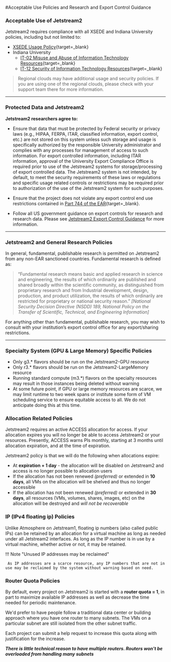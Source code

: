 #Acceptable Use Policies and Research and Export Control Guidance

### Acceptable Use of Jetstream2

Jetstream2 requires compliance with all XSEDE and Indiana University policies, including but not limited to:

*   [XSEDE Usage Policy](https://www.xsede.org/ecosystem/operations/usagepolicy){target=_blank}
*   Indiana University 
    *   [IT-02 Misuse and Abuse of Information Technology Resources](http://policies.iu.edu/policies/categories/information-it/it/IT-02.shtml){target=_blank}
    *   [IT-12 Security of Information Technology Resources](http://policies.iu.edu/policies/categories/information-it/it/IT-12.shtml){target=_blank}

> Regional clouds may have additional usage and security policies. If
> you are using one of the regional clouds, please check with your support
> team there for more information.
---

### Protected Data and Jetstream2

**Jetstream2 researchers agree to:**

*   Ensure that data that must be protected by Federal security or privacy laws (e.g., HIPAA, FERPA, ITAR, classified information, export control, etc.) are not stored on this system unless such storage and usage is specifically authorized by the responsible University administrator and complies with any processes for management of access to such information. For export controlled information, including ITAR information, approval of the University Export Compliance Office is required prior to use of the Jetstream2 systems for storage/processing of export controlled data. The Jetstream2 system is not intended, by default, to meet the security requirements of these laws or regulations and specific usage related controls or restrictions may be required prior to authorization of the use of the Jetstream2 system for such purposes.

*   Ensure that the project does not violate any export control end use restrictions contained in [Part 744 of the EAR](https://www.bis.doc.gov/index.php/documents/regulations-docs/2343-part-744-control-policy-end-user-and-end-use-based-2/file){target=_blank}.
*   Follow all US government guidance on export controls for research and research data. Please see [Jetstream2 Export Control Guidance](export.md) for more information.

* * *

### Jetstream2 and General Research Policies

In general, fundamental, publishable research is permitted on Jetstream2 from any non-EAR sanctioned countries. Fundamental research is defined as:

> “Fundamental research means basic and applied research in science and
> engineering, the results of which ordinarily are published and shared
> broadly within the scientific community, as distinguished from proprietary
> research and from Industrial development, design, production, and product
> utilization, the results of which ordinarily are restricted for proprietary
> or national security reason.” <i>[National Security Decision Directive
> (NSDD) 189, National Policy on the Transfer of Scientific, Technical,
> and Engineering Information]</i>


For anything other than fundamental, publishable research, you may wish to
consult with your institution’s export control office for any export/sharing
restrictions.

* * *

### Specialty System (GPU & Large Memory) Specific Policies

* Only g3.* flavors should be run on the Jetstream2-GPU resource
* Only r3.* flavors should be run on the Jetstream2-LargeMemory resource
* Running standard compute (m3.*) flavors on the specialty resources may result in those instances being deleted without warning
* At some future point, if GPU or large memory resources are scarce, we may limit runtime to two week spans or institute some form of VM scheduling service to ensure equitable access to all. We do not anticipate doing this at this time.

### Allocation Related Policies

Jetstream2 requires an active ACCESS allocation for access. If your allocation expires you will no longer be able to access Jetstream2 or your resources. Presently, ACCESS warns PIs monthly, starting at 3 months until allocation expiration, and at the time of expiration.

Jetstream2 policy is that we will do the following when allocations expire:

* At **expiration + 1 day** - the allocation will be disabled on Jetstream2 and access is no longer possible to allocation users
* If the allocation has not been renewed *(preferred)* or extended in **10 days**, all VMs on the allocation will be shelved and thus no longer accessible
* If the allocation has not been renewed *(preferred)* or extended in **30 days**, all resources (VMs, volumes, shares, images, etc) on the allocation will be destroyed and *will not be recoverable*

### IP (IPv4 floating ip) Policies

Unlike Atmosphere on Jetstream1, floating ip numbers (also called public IPs) can be retained by an allocation for a virtual machine as long as needed under all Jetstream2 interfaces. As long as the IP number is in use by a virtual machine, whether active or not, it may be retained.

!!! Note "Unused IP addresses may be reclaimed"

     As IP addresses are a scarce resource, any IP numbers that are not in use may be reclaimed by the system without warning based on need.

### Router Quota Policies

By default, every project on Jetstream2 is started with a **router quota = 1**, in part to maximize available IP addresses as well as decrease the time needed for periodic maintenance.

We'd prefer to have people follow a traditional data center or building approach where you have one router to many subnets. The VMs on a particular subnet are still isolated from the other subnet traffic.

Each project can submit a help request to increase this quota along with justification for the increase.

***There is little technical reason to have multiple routers. Routers won't be overloaded from handling many subnets***
